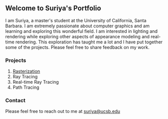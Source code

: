 ## Welcome to Suriya's Portfolio

I am Suriya, a master's student at the University of California, Santa Barbara. I am extremely passionate about computer graphics and am learning and exploring this wonderful field. I am interested in lighting and rendering while exploring other aspects of appearance modeling and real-time rendering. This exploration has taught me a lot and I have put together some of the projects. Please feel free to share feedback on my work.

### Projects
1. [Rasterization](pages/raster.md)
2. Ray Tracing
3. Real-time Ray Tracing
4. Path Tracing


### Contact

Please feel free to reach out to me at suriya@ucsb.edu
